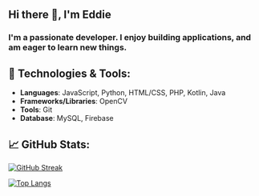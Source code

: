 ## Hi there 👋, I'm Eddie
### I'm a passionate developer. I enjoy building applications, and am eager to learn new things.

## 🔧 Technologies & Tools:
- **Languages**: JavaScript, Python, HTML/CSS, PHP, Kotlin, Java
- **Frameworks/Libraries**: OpenCV
- **Tools**: Git
- **Database**: MySQL, Firebase

## 📈 GitHub Stats:
[![GitHub Streak](https://github-readme-streak-stats-pi-bice.vercel.app?user=Eddead&theme=tokyo-night&count_private=true)](https://git.io/streak-stats)

[![Top Langs](https://github-readme-stats-self-sigma-16.vercel.app/api/top-langs/?username=Eddead&show_icons=true&theme=tokyo-night&layout=compact&langs_count=10&count_private=true&include_all_commits=true)](https://github.com/anuraghazra/github-readme-stats)



